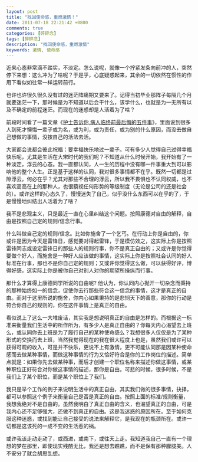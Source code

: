 ```yaml
---
layout: post
title: "找回使命感，重燃激情！"
date: 2011-07-18 22:21:42 +0800
comments: true
categories: [碎碎念]
tags: [碎碎念]
description: "找回使命感，重燃激情"
keywords: 激情, 使命感
---
```


近来心态非常滴不踏实，不淡定。怎么说呢，就像一个拧紧发条向前冲的人，突然停下来想：这么冲为了啥呢？于是乎，心底疑惑起来，其余的一切依然在惯性的作用下看似如往常一样运转前行。

也许也许很久很久没有过的迷茫阵痛期又要来了。记得当初毕业那阵子每隔几个月就要迷茫一下，那时候是为不知道以后会干什么，该学什么，也就是为一无所有以及不确定的前程迷茫。而现在的迷惑却是人活着为了啥？

<!--more-->

前段时间看了一篇文章《[护士告诉你,病人临终前最后悔的五件事](http://tieba.baidu.com/f?kz=1129761177)》，里面说到很多人到死才懊悔一辈子或为名，或为利，或为责任，或为别的什么原因，而没去做自己想做的事情，没按自己的活法去活。

大家都会说都会彼此祝福：要幸福快乐地过一辈子。可有多少人觉得自己过得幸福快乐呢，尤其是生活在大宋时代的我们呢？不知道从什么时候开始，我开始有了一种淡定，浮云的心态。我一直都认同，人一生的历程中没有哪一件事重大到可以影响他的整个人生。正是基于这样的认同，我对很多事情都不在乎。既然一切都是过隙浮云，何必在乎？尤其对那些不合理的浮云，所以我不畏惧也不认同权威，也不喜欢高高在上的那种人，也很藐视任何形势的等级制度（无论是公司的还是社会的）。或许这样的心态久了，慢慢迷失了自己，似乎没什么东西可以在乎的了，于是慢慢地纠结出人活着为了啥？

我不是悲观主义，只是最近一直在心里纠结这个问题。按照康德对自由的解释，自由是按照自己定的规则/信念行事。

什么叫做自己定的规则/信念。比如你施舍了一个乞丐。在行动上你是自由的，你或许是因为今天是雷锋日，感觉要对得起雷锋，于是模仿效之，这实际上你是按照雷锋同志或设定雷锋日的那些人的规则行事，你不是真正自由的；又或许是你觉得要做个好人，而施舍是一种好人应该做的事情，这实际上你是按照社会认同的好人标准在行事，那也不是你自己定的规则；又或许你觉得这么做，可以获得好评，博得好感，这实际上你是被你自己对别人对你的期望所操纵而行事。

那什么才算得上康德同学所说的自由呢? 他认为，你认同内心抛开一切杂念而秉持的那种始终如一的信念，促使你去行那些符合这一信念的事情，这才是真正的自由。而对于这里所说的施舍，你内心如果秉持的是悲悯天下的善意，那你的行动是符合你自己的规则的，你在这件事情上是真正的自由。

看似说上了这么一大堆废话，其实我是想说明真正的自由是怎样的。而根据这一标准来衡量我们生活中的所作所为，有多少人是真正自由的？你每天内心渴望去上班么，或认同你去上班是为了履行自己的某种使命感么？我想很多人仅仅是为了某种形式的交换而去上班，当然我觉得现在的我在很大程度上也是，虽然我们或许可以获得可观的收入，可是并不快乐，更说不上有激情，更不可能认同那是因某种使命感而去做某种事情，而做这种事情的行为又恰好符合是你的工作岗位的描述。简单点就是：如果你先去做某种事，而后才创建一个职位名称来描述你做这事情，或某种职位正好符合对你做这事情的描述，那你是自由。可悲的时候，很多时候，不是我们上了某个职位，而是某个职位上了我们。

我只是举个工作的例子来说明生活中的真正自由，其实我们做的很多事情，抉择，都可以参照这个例子来衡量自己是否是真正的自由。按照上面的标准/规则衡量，我想我绝对不是自由的。虽然我明白了真正自由的含义，也渴望真正的自由，可是我内心还不足够强大，还做不到真正的自由。这是我迷惑的原因所在。至于如何克服这种迷惑，或找到能让自己接受的说法来解释它，是我现在的瓶颈所在。或许一切都是这该死的一成不变的生活惹的祸。

或许我该走动走动了，或西进，或南下，或往天上走。我知道我自己一直有一个理想的梦在那里，即使现实残酷无比，我还是想去瞧瞧，而不是保有那种朦胧美。人不安分了就会胡思乱想。
